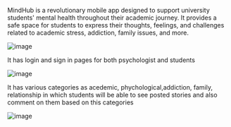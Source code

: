 MindHub is a revolutionary mobile app designed to support university students' mental health throughout their academic journey.
It provides a safe space for students to express their thoughts, feelings, 
and challenges related to academic stress, addiction, family issues, and more.



![image](https://github.com/etsuamb/Hackaton_project/assets/150803173/fc5fae5e-b324-4faa-bb0a-566b01de6f3c)



It has login and sign in pages for both psychologist and students


![image](https://github.com/etsuamb/Hackaton_project/assets/150803173/03e5946d-d50a-43c2-b1c1-2cc30ece0409)


It has various categories as acedemic, phychological,addiction, family, relationship in which students will be able to see posted stories
and also comment on them based on this categories



![image](https://github.com/etsuamb/Hackaton_project/assets/150803173/47cbdc11-ad5e-4f77-b4ae-33d7e7f83fb5)






